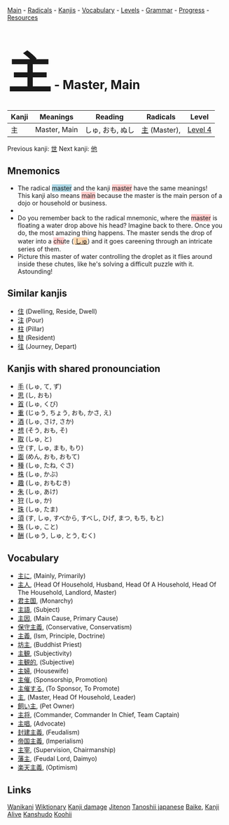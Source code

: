<style> bigfont {font-size: 100px}</style>
[Main](../README.md) -
[Radicals](../radicals.md) -
[Kanjis](../kanjis.md) -
[Vocabulary](../vocabulary.md) -
[Levels](../levels.md) -
[Grammar](../grammar.md) - 
[Progress](../progress.md) -
[Resources](../resources.md)
# <bigfont> 主</bigfont> - Master, Main 

| Kanji | Meanings | Reading | Radicals | Level |
| --- | --- | --- | --- | --- |
| 主 | Master, Main | しゅ, おも, ぬし | [主](../radicals/主.md) (Master),  | [Level 4](../levels/wk_level4.md) |

Previous kanji: [世](世.md) Next kanji: [他](他.md) 

## Mnemonics
 * The radical <span style="background-color:#ADD8E6"> master</span> and the kanji <span style="background-color:#ffcccb"> master</span> have the same meanings!<br />This kanji also means <span style="background-color:#ffcccb"> main</span> because the master is the main person of a dojo or household or business.
* 
* Do you remember back to the radical mnemonic, where the <span style="background-color:#ffcccb"> master</span> is floating a water drop above his head? Imagine back to there. Once you do, the most amazing thing happens. The master sends the drop of water into a <span style="background-color:#ffcccb"> chu</span>te (<span style="background-color:#fed8b1"> [しゅ](https://jisho.org/search/しゅ)</span>) and it goes careening through an intricate series of them.
* Picture this master of water controlling the droplet as it flies around inside these chutes, like he's solving a difficult puzzle with it. Astounding!


## Similar kanjis
 * [住](住.md) (Dwelling, Reside, Dwell)
* [注](注.md) (Pour)
* [柱](柱.md) (Pillar)
* [駐](駐.md) (Resident)
* [往](往.md) (Journey, Depart)



## Kanjis with shared pronounciation
 * [手](手.md) (しゅ, て, ず)
* [思](思.md) (し, おも)
* [首](首.md) (しゅ, くび)
* [重](重.md) (じゅう, ちょう, おも, かさ, え)
* [酒](酒.md) (しゅ, さけ, さか)
* [想](想.md) (そう, おも, そ)
* [取](取.md) (しゅ, と)
* [守](守.md) (す, しゅ, まも, もり)
* [面](面.md) (めん, おも, おもて)
* [種](種.md) (しゅ, たね, ぐさ)
* [株](株.md) (しゅ, かぶ)
* [趣](趣.md) (しゅ, おもむき)
* [朱](朱.md) (しゅ, あけ)
* [狩](狩.md) (しゅ, か)
* [珠](珠.md) (しゅ, たま)
* [須](須.md) (す, しゅ, すべから, すべし, ひげ, まつ, もち, もと)
* [殊](殊.md) (しゅ, こと)
* [酬](酬.md) (しゅう, しゅ, とう, むく)



## Vocabulary
 * [主に](../vocabulary/主.md), (Mainly, Primarily)
* [主人](../vocabulary/主.md), (Head Of Household, Husband, Head Of A Household, Head Of The Household, Landlord, Master)
* [君主国](../vocabulary/主.md), (Monarchy)
* [主語](../vocabulary/主.md), (Subject)
* [主因](../vocabulary/主.md), (Main Cause, Primary Cause)
* [保守主義](../vocabulary/主.md), (Conservative, Conservatism)
* [主義](../vocabulary/主.md), (Ism, Principle, Doctrine)
* [坊主](../vocabulary/主.md), (Buddhist Priest)
* [主観](../vocabulary/主.md), (Subjectivity)
* [主観的](../vocabulary/主.md), (Subjective)
* [主婦](../vocabulary/主.md), (Housewife)
* [主催](../vocabulary/主.md), (Sponsorship, Promotion)
* [主催する](../vocabulary/主.md), (To Sponsor, To Promote)
* [主](../vocabulary/主.md), (Master, Head Of Household, Leader)
* [飼い主](../vocabulary/主.md), (Pet Owner)
* [主将](../vocabulary/主.md), (Commander, Commander In Chief, Team Captain)
* [主唱](../vocabulary/主.md), (Advocate)
* [封建主義](../vocabulary/主.md), (Feudalism)
* [帝国主義](../vocabulary/主.md), (Imperialism)
* [主宰](../vocabulary/主.md), (Supervision, Chairmanship)
* [藩主](../vocabulary/主.md), (Feudal Lord, Daimyo)
* [楽天主義](../vocabulary/主.md), (Optimism)




## Links 


[Wanikani](https://www.wanikani.com/kanji/主)
[Wiktionary](https://en.wiktionary.org/wiki/主)
[Kanji damage](http://www.kanjidamage.com/kanji/search?utf8=✓&q=主)
[Jitenon](https://jitenon.com/kanji/主)
[Tanoshii japanese](https://www.tanoshiijapanese.com/dictionary/kanji.cfm?k=主)
[Baike](https://baike.baidu.com/item/主),
[Kanji Alive](https://app.kanjialive.com/主)
[Kanshudo](https://www.kanshudo.com/searchmn?q=主)
[Koohii](https://kanji.koohii.com/study/kanji/主)
